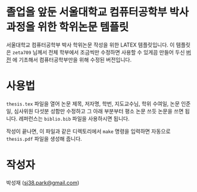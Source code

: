 졸업을 앞둔 서울대학교 컴퓨터공학부 박사과정을 위한 학위논문 템플릿
===================================================================

서울대학교 컴퓨터공학부 박사 학위논문 작성을 위한 LATEX 템플릿입니다.
이 템플릿은 `zeta709` 님께서 전체 학부에서 조금씩만 수정하면 사용할 수 있게끔
만들어 두신 [버전](https://github.com/zeta709/snuthesis) 에 기초해서
컴퓨터공학부만을 위해 수정된 버전입니다.


사용법
======

`thesis.tex` 파일을 열어 논문 제목, 저자명, 학번, 지도교수님, 학위 수여일, 논문
인준일, 심사위원 다섯분 성함만 수정하고 그 아래 부분부터 평소 논문 쓰듯 논문을
쓰면 됩니다.
레퍼런스는 `biblio.bib` 파일을 사용하시면 됩니다.

작성이 끝나면, 이 파일과 같은 디렉토리에서 `make` 명령을 입력하면 자동으로
`thesis.pdf` 파일을 생성해 줍니다.


작성자
======

박성재 (sj38.park@gmail.com)
